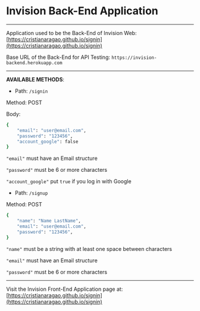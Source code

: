 # Invision Back-End Application

<hr/>

Application used to be the Back-End of Invision Web: [https://cristianaragao.github.io/signin](https://cristianaragao.github.io/signin)

Base URL of the Back-End for API Testing: `https://invision-backend.herokuapp.com`

<hr/>

**AVAILABLE METHODS**:

* Path: `/signin`

Method: POST

Body:
```Bash
{
    "email": "user@email.com",
    "password": "123456",
    "account_google": false
}
```

`"email"` must have an Email structure

`"password"` must be 6 or more characters

`"account_google"` put `true` if you log in with Google

* Path: `/signup`

Method: POST

```Bash
{   
    "name": "Name LastName",
    "email": "user@email.com",
    "password": "123456",
}
```

`"name"` must be a string with at least one space between characters

`"email"` must have an Email structure

`"password"` must be 6 or more characters

<hr/>

Visit the Invision Front-End Application page at: [https://cristianaragao.github.io/signin](https://cristianaragao.github.io/signin)
